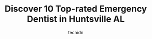 ---
layout: ampstory
image: https://i0.wp.com/www.depkes.org/wp-content/uploads/2023/06/emergency-dentist-0-in-huntsville-al-1685836739.jpeg?resize=640,853
author: techidn
featured: false
description: Discover the impressive array of Emergency Dentist options in Huntsville AL, where you can find 10 of the largest Emergency Dentist establishments in the area. From renowned classics to hidd
title: Discover 10 Top-rated Emergency Dentist in Huntsville AL
cover:
   title: Discover 10 Top-rated Emergency Dentist in Huntsville AL
   subtitle: Rickpate
   background: https://www.depkes.org/wp-content/uploads/2023/06/emergency-dentist-0-in-huntsville-al-1685836739.jpeg

pages: 
 - layout: thirds
   top: <h1>#1 King Dental - David King, DMD</h1>
   bottom: "<p>From the time I walked in the door, until I walked out, I felt special. This is a great place to go and take care of your teeth. The team was very professional examining </p>"
   background: https://www.depkes.org/wp-content/uploads/2023/06/emergency-dentist-1-in-huntsville-al-1685836740.jpeg
   backgroundblur: true
 - layout: thirds
   top: <h1>#2 Dental Care of Huntsville</h1>
   bottom: "<p>I had a first time visit today, they have a very polite office staff, Earl the hygienist was awesome. He is informative and gentle with the cleaning, talked me through ev</p>"
   background: https://www.depkes.org/wp-content/uploads/2023/06/emergency-dentist-2-in-huntsville-al-1685836740.png
   cta:
      link: https://www.depkes.org/blog/discover-10-top-rated-emergency-dentist-in-huntsville-al/
      text: Discover 10 Top-rated Emergency Dentist in Huntsville AL
 - layout: thirds
   top: <h1>#3 Dentistry Downtown</h1>
   bottom: "<p>606 Davis Cir SW, Huntsville, AL 35801, United States</p>"
   background: https://www.depkes.org/wp-content/uploads/2023/06/emergency-dentist-3-in-huntsville-al-1685836741.jpeg
   cta:
      link: https://www.depkes.org/blog/discover-10-top-rated-emergency-dentist-in-huntsville-al/
      text: Discover 10 Top-rated Emergency Dentist in Huntsville AL
 - layout: thirds
   top: <h1>#4 Vibe Dental of Huntsville</h1>
   bottom: "<p>1807 University Dr NW, Huntsville, AL 35801, United States</p>"
   background: https://images.unsplash.com/photo-1524169358666-79f22534bc6e?ixlib=rb-4.0.3&ixid=MnwxMjA3fDB8MHxwaG90by1wYWdlfHx8fGVufDB8fHx8&auto=format&fit=crop&w=640&h=853&q=80
   cta:
      link: https://www.depkes.org/blog/discover-10-top-rated-emergency-dentist-in-huntsville-al/
      text: Discover 10 Top-rated Emergency Dentist in Huntsville AL
 - layout: thirds
   top: <h1>#5 Aspen Dental</h1>
   bottom: "<p>925 Bob Wallace Ave SW STE 30, Huntsville, AL 35801, United States</p>"
   background: https://images.unsplash.com/photo-1510906594845-bc082582c8cc?ixlib=rb-4.0.3&ixid=MnwxMjA3fDB8MHxwaG90by1wYWdlfHx8fGVufDB8fHx8&auto=format&fit=crop&w=640&h=853&q=80
   cta:
      link: https://www.depkes.org/blog/discover-10-top-rated-emergency-dentist-in-huntsville-al/
      text: Discover 10 Top-rated Emergency Dentist in Huntsville AL
 - layout: thirds
   top: <h1>#6 Bryant Dental Huntsville</h1>
   bottom: "<p>915 Bob Wallace Ave SW, Huntsville, AL 35801, United States</p>"
   background: https://images.unsplash.com/photo-1531169509526-f8f1fdaa4a67?ixlib=rb-4.0.3&ixid=MnwxMjA3fDB8MHxwaG90by1wYWdlfHx8fGVufDB8fHx8&auto=format&fit=crop&w=640&h=853&q=80
   cta:
      link: https://www.depkes.org/blog/discover-10-top-rated-emergency-dentist-in-huntsville-al/
      text: Discover 10 Top-rated Emergency Dentist in Huntsville AL
 - layout: thirds
   top: <h1>#7 Twickenham Family Dentistry</h1>
   bottom: "<p>2323 Whitesburg Dr, Huntsville, AL 35801, United States</p>"
   background: https://images.unsplash.com/photo-1567360425618-1594206637d2?ixlib=rb-4.0.3&ixid=MnwxMjA3fDB8MHxwaG90by1wYWdlfHx8fGVufDB8fHx8&auto=format&fit=crop&w=640&h=853&q=80
   cta:
      link: https://www.depkes.org/blog/discover-10-top-rated-emergency-dentist-in-huntsville-al/
      text: Discover 10 Top-rated Emergency Dentist in Huntsville AL
 - layout: thirds
   middle: Continue reading...
   background: https://images.unsplash.com/photo-1564951434112-64d74cc2a2d7?ixlib=rb-4.0.3&ixid=MnwxMjA3fDB8MHxwaG90by1wYWdlfHx8fGVufDB8fHx8&auto=format&fit=crop&w=640&h=853&q=80
   cta:
      link: https://www.depkes.org/blog/discover-10-top-rated-emergency-dentist-in-huntsville-al/
      text: Discover 10 Top-rated Emergency Dentist in Huntsville AL
      
---